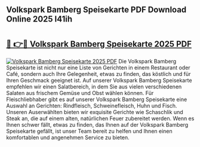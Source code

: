 ## Volkspark Bamberg Speisekarte PDF Download Online 2025 l41ih

# <h2><a href="http://gc9wo6.nevu.top/?p=Volkspark+Bamberg+Speisekarte">🔗 👉🔴 Volkspark Bamberg Speisekarte 2025 PDF</a></h2>

[![Volkspark Bamberg Speisekarte 2025 PDF](https://i.imgur.com/dBaPXMq.png)](http://gc9wo6.nevu.top/?p=Volkspark+Bamberg+Speisekarte)
Die Volkspark Bamberg Speisekarte ist nicht nur eine Liste von Gerichten in einem Restaurant oder Café, sondern auch Ihre Gelegenheit, etwas zu finden, das köstlich und für Ihren Geschmack geeignet ist. Auf unserer Volkspark Bamberg Speisekarte empfehlen wir einen Salatbereich, in dem Sie aus vielen verschiedenen Salaten aus frischem Gemüse und Obst wählen können. Für Fleischliebhaber gibt es auf unserer Volkspark Bamberg Speisekarte eine Auswahl an Gerichten: Rindfleisch, Schweinefleisch, Huhn und Fisch. Unseren Auserwählten bieten wir exquisite Gerichte wie Schaschlik und Steak an, die auf einem alten, natürlichen Feuer zubereitet werden. Wenn es Ihnen schwer fällt, etwas zu finden, das Ihnen auf der Volkspark Bamberg Speisekarte gefällt, ist unser Team bereit zu helfen und Ihnen einen komfortablen und angenehmen Service zu bieten.
